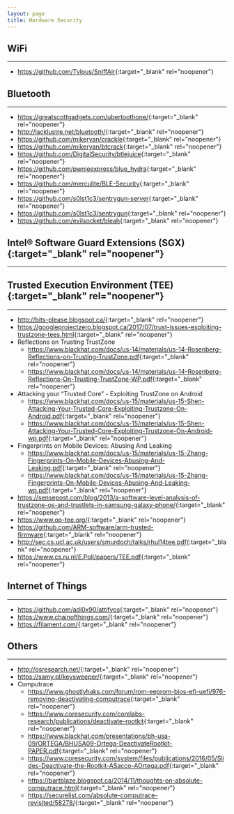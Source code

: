 ```yaml
---
layout: page
title: Hardware Security
---
```


## WiFi
---
- <https://github.com/Tylous/SniffAir>{:target="_blank" rel="noopener"}

## Bluetooth
---
- <https://greatscottgadgets.com/ubertoothone/>{:target="_blank" rel="noopener"}
- <http://lacklustre.net/bluetooth/>{:target="_blank" rel="noopener"}
- <https://github.com/mikeryan/crackle>{:target="_blank" rel="noopener"}
- <https://github.com/mikeryan/btcrack>{:target="_blank" rel="noopener"}
- <https://github.com/DigitalSecurity/btlejuice>{:target="_blank" rel="noopener"}
- <https://github.com/pwnieexpress/blue_hydra>{:target="_blank" rel="noopener"}
- <https://github.com/merculite/BLE-Security>{:target="_blank" rel="noopener"}
- <https://github.com/s0lst1c3/sentrygun-server>{:target="_blank" rel="noopener"}
- <https://github.com/s0lst1c3/sentrygun>{:target="_blank" rel="noopener"}
- <https://github.com/evilsocket/bleah>{:target="_blank" rel="noopener"}

## Intel® Software Guard Extensions (SGX){:target="_blank" rel="noopener"}
---

## Trusted Execution Environment (TEE){:target="_blank" rel="noopener"}
---
- <http://bits-please.blogspot.ca/>{:target="_blank" rel="noopener"}
- <https://googleprojectzero.blogspot.ca/2017/07/trust-issues-exploiting-trustzone-tees.html>{:target="_blank" rel="noopener"}
- Reflections on Trusting TrustZone
  - <https://www.blackhat.com/docs/us-14/materials/us-14-Rosenberg-Reflections-on-Trusting-TrustZone.pdf>{:target="_blank" rel="noopener"}
  - <https://www.blackhat.com/docs/us-14/materials/us-14-Rosenberg-Reflections-On-Trusting-TrustZone-WP.pdf>{:target="_blank" rel="noopener"}
- Attacking your “Trusted Core” - Exploiting TrustZone on Android
  - <https://www.blackhat.com/docs/us-15/materials/us-15-Shen-Attacking-Your-Trusted-Core-Exploiting-Trustzone-On-Android.pdf>{:target="_blank" rel="noopener"}
  - <https://www.blackhat.com/docs/us-15/materials/us-15-Shen-Attacking-Your-Trusted-Core-Exploiting-Trustzone-On-Android-wp.pdf>{:target="_blank" rel="noopener"}
- Fingerprints on Mobile Devices: Abusing And Leaking
  - <https://www.blackhat.com/docs/us-15/materials/us-15-Zhang-Fingerprints-On-Mobile-Devices-Abusing-And-Leaking.pdf>{:target="_blank" rel="noopener"}
  - <https://www.blackhat.com/docs/us-15/materials/us-15-Zhang-Fingerprints-On-Mobile-Devices-Abusing-And-Leaking-wp.pdf>{:target="_blank" rel="noopener"}
- <https://sensepost.com/blog/2013/a-software-level-analysis-of-trustzone-os-and-trustlets-in-samsung-galaxy-phone/>{:target="_blank" rel="noopener"}
- <https://www.op-tee.org/>{:target="_blank" rel="noopener"}
- <https://github.com/ARM-software/arm-trusted-firmware>{:target="_blank" rel="noopener"}
- <http://sec.cs.ucl.ac.uk/users/smurdoch/talks/rhul14tee.pdf>{:target="_blank" rel="noopener"}
- <https://www.cs.ru.nl/E.Poll/papers/TEE.pdf>{:target="_blank" rel="noopener"}

## Internet of Things
---
- <https://github.com/adi0x90/attifyos>{:target="_blank" rel="noopener"}
- <https://www.chainofthings.com/>{:target="_blank" rel="noopener"}
- <https://filament.com/>{:target="_blank" rel="noopener"}

## Others
---
- <http://osresearch.net/>{:target="_blank" rel="noopener"}
- <https://samy.pl/keysweeper/>{:target="_blank" rel="noopener"}
- Computrace
  - <https://www.ghostlyhaks.com/forum/rom-eeprom-bios-efi-uefi/976-removing-deactivating-computrace>{:target="_blank" rel="noopener"}
  - <https://www.coresecurity.com/corelabs-research/publications/deactivate-rootkit>{:target="_blank" rel="noopener"}
  - <https://www.blackhat.com/presentations/bh-usa-09/ORTEGA/BHUSA09-Ortega-DeactivateRootkit-PAPER.pdf>{:target="_blank" rel="noopener"}
  - <https://www.coresecurity.com/system/files/publications/2016/05/Slides-Deactivate-the-Rootkit-ASacco-AOrtega.pdf>{:target="_blank" rel="noopener"}
  - <https://bartblaze.blogspot.ca/2014/11/thoughts-on-absolute-computrace.html>{:target="_blank" rel="noopener"}
  - <https://securelist.com/absolute-computrace-revisited/58278/>{:target="_blank" rel="noopener"}
